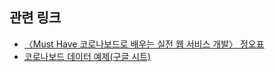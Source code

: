 ## 관련 링크

- [〈Must Have 코로나보드로 배우는 실전 웹 서비스 개발〉 정오표](https://docs.google.com/spreadsheets/d/1vYQMB2IqhlgCrSKaHJFDoQsAQlJQpUGPY1_d7-qVong/)
- [코로나보드 데이터 예제(구글 시트)](https://docs.google.com/spreadsheets/d/1z2d4gBO8JSI8SEotnHDKdcq8EQ9X4O5fWPxeUCAqW1c/)
